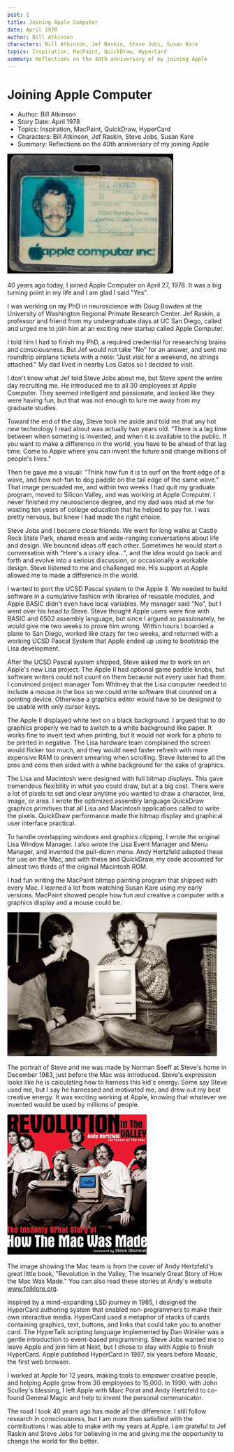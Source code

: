 ```yaml
---
post: 1
title: Joining Apple Computer
date: April 1978
author: Bill Atkinson
characters: Bill Atkinson, Jef Raskin, Steve Jobs, Susan Kare
topics: Inspiration, MacPaint, QuickDraw, HyperCard
summary: Reflections on the 40th anniversary of my joining Apple
---
```


# Joining Apple Computer
* Author: Bill Atkinson
* Story Date: April 1978
* Topics: Inspiration, MacPaint, QuickDraw, HyperCard
* Characters: Bill Atkinson, Jef Raskin, Steve Jobs, Susan Kare
* Summary: Reflections on the 40th anniversary of my joining Apple

![Bill Atkinson's Apple ID](images/Macintosh/bill-atkinson-id.jpg)

40 years ago today, I joined Apple Computer on April 27, 1978. It was a big turning point in my life and I am glad I said "Yes".

I was working on my PhD in neuroscience with Doug Bowden at the University of Washington Regional Primate Research Center. Jef Raskin, a professor and friend from my undergraduate days at UC San Diego, called and urged me to join him at an exciting new startup called Apple Computer. 

I told him I had to finish my PhD, a required credential for researching brains and consciousness. But Jef would not take "No" for an answer, and sent me roundtrip airplane tickets with a note: "Just visit for a weekend, no strings attached." My dad lived in nearby Los Gatos so I decided to visit.

I don't know what Jef told Steve Jobs about me, but Steve spent the entire day recruiting me. He introduced me to all 30 employees at Apple Computer. They seemed intelligent and passionate, and looked like they were having fun, but that was not enough to lure me away from my graduate studies.

Toward the end of the day, Steve took me aside and told me that any hot new technology I read about was actually two years old. "There is a lag time between when someting is invented, and when it is available to the public. If you want to make a difference in the world, you have to be ahead of that lag time. Come to Apple where you can invent the future and change millions of people's lives." 

Then he gave me a visual: "Think how fun it is to surf on the front edge of a wave, and how not-fun to dog paddle on the tail edge of the same wave." That image persuaded me, and within two weeks I had quit my graduate program, moved to Silicon Valley, and was working at Apple Computer. I never finished my neuroscience degree, and my dad was mad at me for wasting ten years of college education that he helped to pay for. I was pretty nervous, but knew I had made the right choice.

Steve Jobs and I became close friends. We went for long walks at Castle Rock State Park, shared meals and wide-ranging conversations about life and design. We bounced ideas off each other. Sometimes he would start a conversation with "Here's a crazy idea...", and the idea would go back and forth and evolve into a serious discussion, or occasionally a workable design. Steve listened to me and challenged me. His support at Apple allowed me to made a difference in the world. 

I wanted to port the UCSD Pascal system to the Apple II. We needed to build software in a cumulative fashion with libraries of reusable modules, and Apple BASIC didn't even have local variables. My manager said "No", but I went over his head to Steve. Steve thought Apple users were fine with BASIC and 6502 assembly language, but since I argued so passionately, he would give me two weeks to prove him wrong. Within hours I boarded a plane to San Diego, worked like crazy for two weeks, and returned with a working UCSD Pascal System that Apple ended up using to bootstrap the Lisa development.

After the UCSD Pascal system shipped, Steve asked me to work on on Apple's new Lisa project. The Apple II had optional game paddle knobs, but software writers could not count on them because not every user had them. I convinced project manager Tom Whitney that the Lisa computer needed to include a mouse in the box so we could write software that counted on a pointing device. Otherwise a graphics editor would have to be designed to be usable with only cursor keys.

The Apple II displayed white text on a black background. I argued that to do graphics properly we had to switch to a white background like paper. It works fine to invert text when printing, but it would not work for a photo to be printed in negative. The Lisa hardware team complained the screen would flicker too much, and they would need faster refresh with more expensive RAM to prevent smearing when scrolling. Steve listened to all the pros and cons then sided with a white background for the sake of graphics.

The Lisa and Macintosh were designed with full bitmap displays. This gave tremendous flexibility in what you could draw, but at a big cost. There were a lot of pixels to set and clear anytime you wanted to draw a character, line, image, or area. I wrote the optimized assembly language QuickDraw graphics primitives that all Lisa and Macintosh applications called to write the pixels. QuickDraw performance made the bitmap display and graphical user interface practical.

To handle overlapping windows and graphics clipping, I wrote the original Lisa Window Manager. I also wrote the Lisa Event Manager and Menu Manager, and invented the pull-down menu. Andy Hertzfeld adapted these for use on the Mac, and with these and QuickDraw, my code accounted for almost two thirds of the original Macintosh ROM. 

I had fun writing the MacPaint bitmap painting program that shipped with every Mac. I learned a lot from watching Susan Kare using my early versions. MacPaint showed people how fun and creative a computer with a graphics display and a mouse could be.

![Photo of Steve Jobs and Bill](images/Macintosh/Steve_and_Bill.jpg)

The portrait of Steve and me was made by Norman Seeff at Steve's home in December 1983, just before the Mac was introduced. Steve's expression looks like he is calculating how to harness this kid's energy. Some say Steve used me, but I say he harnessed and motivated me, and drew out my best creative energy. It was exciting working at Apple, knowing that whatever we invented would be used by millions of people.

![Cover of book "Revolution in the Valley"](images/Macintosh/revolution.jpg)

The image showing the Mac team is from the cover of Andy Hertzfeld's great little book, "Revolution in the Valley, The Insanely Great Story of How the Mac Was Made." You can also read these stories at Andy's website www.folklore.org.  

Inspired by a mind-expanding LSD journey in 1985, I designed the HyperCard authoring system that enabled non-programmers to make their own interactive media. HyperCard used a metaphor of stacks of cards containing graphics, text, buttons, and links that could take you to another card. The HyperTalk scripting language implemented by Dan Winkler was a gentle introduction to event-based programming. Steve Jobs wanted me to leave Apple and join him at Next, but I chose to stay with Apple to finish HyperCard. Apple published HyperCard in 1987, six years before Mosaic, the first web browser. 

I worked at Apple for 12 years, making tools to empower creative people, and helping Apple grow from 30 employees to 15,000. In 1990, with John Sculley's blessing, I left Apple with Marc Porat and Andy Hertzfeld to co-found General Magic and help to invent the personal communicator.

The road I took 40 years ago has made all the difference. I still follow research in consciousness, but I am more than satisfied with the contributions I was able to make with my years at Apple. I am grateful to Jef Raskin and Steve Jobs for believing in me and giving me the opportunity to change the world for the better.